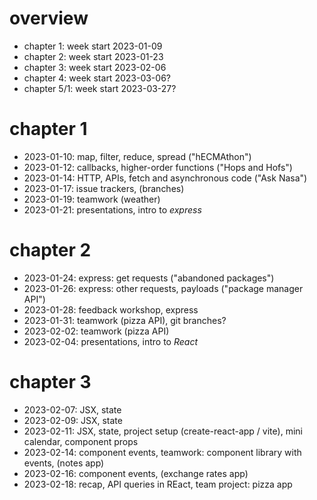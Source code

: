 # overview

- chapter 1: week start 2023-01-09
- chapter 2: week start 2023-01-23
- chapter 3: week start 2023-02-06
- chapter 4: week start 2023-03-06?
- chapter 5/1: week start 2023-03-27?

# chapter 1

- 2023-01-10: map, filter, reduce, spread ("hECMAthon")
- 2023-01-12: callbacks, higher-order functions ("Hops and Hofs")
- 2023-01-14: HTTP, APIs, fetch and asynchronous code ("Ask Nasa")
- 2023-01-17: issue trackers, (branches)
- 2023-01-19: teamwork (weather)
- 2023-01-21: presentations, intro to _express_

# chapter 2

- 2023-01-24: express: get requests ("abandoned packages")
- 2023-01-26: express: other requests, payloads ("package manager API")
- 2023-01-28: feedback workshop, express
- 2023-01-31: teamwork (pizza API), git branches?
- 2023-02-02: teamwork (pizza API)
- 2023-02-04: presentations, intro to _React_

# chapter 3

- 2023-02-07: JSX, state
- 2023-02-09: JSX, state
- 2023-02-11: JSX, state, project setup (create-react-app / vite), mini calendar, component props
- 2023-02-14: component events, teamwork: component library with events, (notes app)
- 2023-02-16: component events, (exchange rates app)
- 2023-02-18: recap, API queries in REact, team project: pizza app
